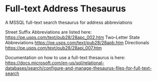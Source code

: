 # Full-text Address Thesaurus
A MSSQL full-text search thesaurus for address abbreviations 

Street Suffix Abbreviations are listed here: https://pe.usps.com/text/pub28/28apc_002.htm
Two–Letter State Abbreviations https://pe.usps.com/text/pub28/28apb.htm
Directionals https://pe.usps.com/text/pub28/28api_007.htm

Documentation on how to use a full-text thesaurus is here:
 https://docs.microsoft.com/en-us/sql/relational-databases/search/configure-and-manage-thesaurus-files-for-full-text-search
